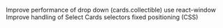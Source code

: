 Improve performance of drop down (cards.collectible)
    use react-window
Improve handling of Select Cards selectors
fixed positioning (CSS)